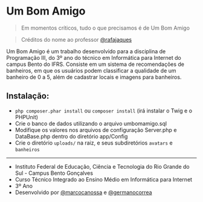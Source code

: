 # Um Bom Amigo

> Em momentos críticos, tudo o que precisamos é de Um Bom Amigo

> Créditos do nome ao professor [@rafajaques](https://github.com/rafajaques)

Um Bom Amigo é um trabalho desenvolvido para a disciplina de Programação III, do 3º ano do técnico em Informática para Internet do campus Bento do IFRS. Consiste em um sistema de recomendações de banheiros, em que os usuários podem classificar a qualidade de um banheiro de 0 a 5, além de cadastrar locais e imagens para banheiros.

## Instalação:
- `php composer.phar install` ou `composer install` (irá instalar o Twig e o PHPUnit)
- Crie o banco de dados utilizando o arquivo umbomamigo.sql
- Modifique os valores nos arquivos de configuração Server.php e DataBase.php dentro do diretório app/Config
- Crie o diretório `uploads/` na raiz, e seus subdiretórios `avatars` e `banheiros`

---

- Instituto Federal de Educação, Ciência e Tecnologia do Rio Grande do Sul - Campus Bento Gonçalves
- Curso Técnico Integrado ao Ensino Médio em Informática para Internet
- 3º Ano
- Desenvolvido por [@marcocanossa](https://github.com/marcocanossa) e [@germanocorrea](https://github.com/germanocorrea)
